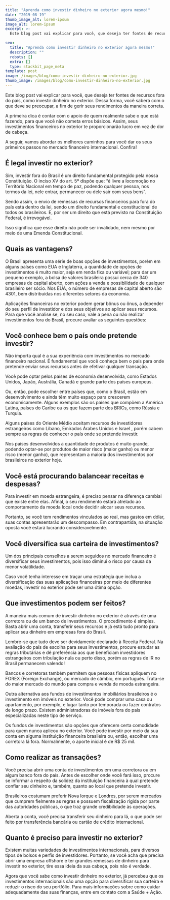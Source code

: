 ```yaml
---
title: "Aprenda como investir dinheiro no exterior agora mesmo!"
date: "2019-08-19"
thumb_image_alt: lorem-ipsum
image_alt: lorem-ipsum
excerpt: >-
  Este blog post vai explicar para você, que deseja ter fontes de recursos fora do país, como investir dinheiro no exterior. Dessa forma, você saberá com o que deve se preocupar, a fim de gerir seus rendimentos da maneira correta.

seo:
  title: "Aprenda como investir dinheiro no exterior agora mesmo!"
  description: ""
  robots: []
  extra: []
  type: stackbit_page_meta
template: post
image: /images/blog/como-investir-dinheiro-no-exterior.jpg
thumb_image: /images/blog/como-investir-dinheiro-no-exterior.jpg
---
```


Este blog post vai explicar para você, que deseja ter fontes de recursos fora do país, como investir dinheiro no exterior. Dessa forma, você saberá com o que deve se preocupar, a fim de gerir seus rendimentos da maneira correta.

A primeira dica é contar com o apoio de quem realmente sabe o que está fazendo, para que você não cometa erros básicos. Assim, seus investimentos financeiros no exterior te proporcionarão lucro em vez de dor de cabeça.

A seguir, vamos abordar os melhores caminhos para você dar os seus primeiros passos no mercado financeiro internacional. Confira!

## É legal investir no exterior?

Sim, investir fora do Brasil é um direito fundamental protegido pela nossa Constituição. O inciso XV do art. 5º dispõe que: “é livre a locomoção no Território Nacional em tempo de paz, podendo qualquer pessoa, nos termos da lei, nele entrar, permanecer ou dele sair com seus bens”.

Sendo assim, o envio de remessas de recursos financeiros para fora do país está dentro da lei, sendo um direito fundamental e constitucional de todos os brasileiros. E, por ser um direito que está previsto na Constituição Federal, é irrevogável.

Isso significa que esse direito não pode ser invalidado, nem mesmo por meio de uma Emenda Constitucional.

## Quais as vantagens?

O Brasil apresenta uma série de boas opções de investimentos, porém em alguns países como EUA e Inglaterra, a quantidade de opções de investimentos é muito maior, seja em renda fixa ou variável; para dar um pequeno exemplo, a bolsa de valores brasileira possui cerca de 340 empresas de capital aberto, com ações a venda e possibilidade de qualquer brasileiro ser sócio. Nos EUA, o número de empresas de capital aberto são 4301, bem distribuídas nos diferentes setores da economia.

Aplicações financeiras no exterior podem gerar bônus ou ônus, a depender do seu perfil de investidor e dos seus objetivos ao aplicar seus recursos. Para que você analise se, no seu caso, vale a pena ou não realizar investimentos fora do Brasil, procure avaliar as seguintes questões:

## Você conhece bem o país onde pretende investir?

Não importa qual é a sua experiência com investimentos no mercado financeiro nacional. É fundamental que você conheça bem o país para onde pretende enviar seus recursos antes de efetivar qualquer transação.

Você pode optar pelos países de economia desenvolvida, como Estados Unidos, Japão, Austrália, Canadá e grande parte dos países europeus.

Ou, então, pode escolher entre países que, como o Brasil, estão em desenvolvimento e ainda têm muito espaço para crescerem economicamente. Alguns exemplos são os países que compõem a América Latina, países do Caribe ou os que fazem parte dos BRICs, como Rússia e Turquia.

Alguns países do Oriente Médio aceitam recursos de investidores estrangeiros como Líbano, Emirados Árabes Unidos e Israel , porém cabem sempre as regras de conhecer o país onde se pretende investir.

Nos países desenvolvidos a quantidade de produtos é muito grande, podendo optar-se por produtos de maior risco (maior ganho) ou menor risco (menor ganho), que representam a maioria dos investimentos por brasileiros no exterior hoje.

## Você está procurando balancear receitas e despesas?

Para investir em moeda estrangeira, é preciso pensar na diferença cambial que existe entre elas. Afinal, o seu rendimento estará atrelado ao comportamento da moeda local onde decidir alocar seus recursos.

Portanto, se você tem rendimentos vinculados ao real, mas gastos em dólar, suas contas apresentarão um descompasso. Em contrapartida, na situação oposta você estará lucrando consideravelmente.

## Você diversifica sua carteira de investimentos?

Um dos principais conselhos a serem seguidos no mercado financeiro é diversificar seus investimentos, pois isso diminui o risco por causa da menor volatilidade.

Caso você tenha interesse em traçar uma estratégia que inclua a diversificação das suas aplicações financeiras por meio de diferentes moedas, investir no exterior pode ser uma ótima opção.

## Que investimentos podem ser feitos?

A maneira mais comum de investir dinheiro no exterior é através de uma corretora ou de um banco de investimentos. O procedimento é simples. Basta abrir uma conta, transferir seus recursos e já está tudo pronto para aplicar seu dinheiro em empresas fora do Brasil.

Lembre-se que tudo deve ser devidamente declarado à Receita Federal. Na avaliação do país de escolha para seus investimentos, procure estudar as regras tributárias e dê preferência aos que beneficiam investidores estrangeiros com tribulação nula ou perto disso, porém as regras de IR no Brasil permanecem valendo!

Bancos e corretoras também permitem que pessoas físicas apliquem no FOREX (Foreign Exchange), ou mercado de câmbio, em português. Trata-se do maior mercado do mundo para compra e venda de moeda estrangeira.

Outra alternativa aos fundos de investimentos imobiliários brasileiros é o investimento em imóveis no exterior. Você pode comprar uma casa ou apartamento, por exemplo, e lugar tanto por temporada ou fazer contratos de longo prazo. Existem administradoras de imóveis fora do país especializadas neste tipo de serviço.

Os fundos de investimentos são opções que oferecem certa comodidade para quem nunca aplicou no exterior. Você pode investir por meio da sua conta em alguma instituição financeira brasileira ou, então, escolher uma ​corretora lá fora. Normalmente, o aporte inicial é de R$ 25 mil.

## Como realizar as transações?

Você precisa abrir uma conta de investimentos em uma corretora ou em algum banco fora do país. Antes de escolher onde você fará isso, procure se informar a respeito da solidez da instituição financeira à qual pretende confiar seu dinheiro e, também, quanto ao local que pretende investir.

Brasileiros costumam preferir Nova Iorque e Londres, por serem mercados que cumprem fielmente as regras e possuem fiscalização rígida por parte das autoridades públicas, o que traz grande credibilidade às operações.

Aberta a conta, você precisa transferir seu dinheiro para lá, o que pode ser feito por transferência bancária ou cartão de crédito internacional.

## Quanto é preciso para investir no exterior?

Existem muitas variedades de investimentos internacionais, para diversos tipos de bolsos e perfis de investidores. Portanto, se você acha que precisa abrir uma empresa offshore e ter grandes remessas de dinheiro para investir no exterior, tire essa ideia da sua cabeça, pois não é verdade.

Agora que você sabe como investir dinheiro no exterior, já percebeu que os investimentos internacionais são uma opção para diversificar sua carteira e reduzir o risco do seu portfólio. Para mais informações sobre como cuidar adequadamente das suas finanças, entre em contato com a Saúde + Ação.
